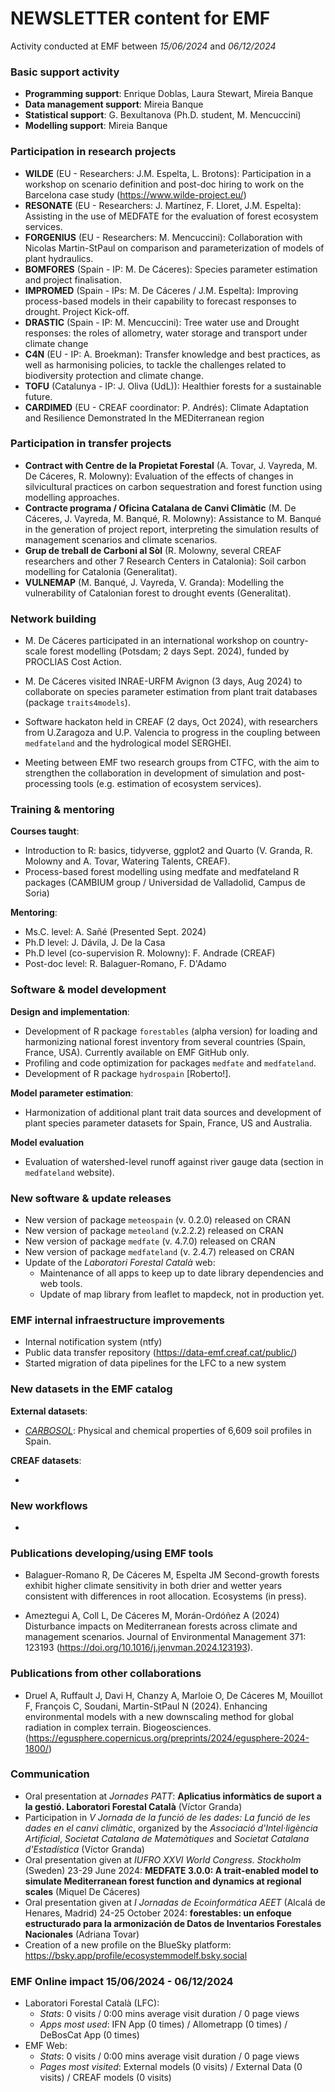 # NEWSLETTER content for EMF

Activity conducted at EMF between *15/06/2024* and *06/12/2024*

### Basic support activity

-   **Programming support**: Enrique Doblas, Laura Stewart, Mireia Banque
-   **Data management support**: Mireia Banque
-   **Statistical support**: G. Bexultanova (Ph.D. student, M. Mencuccini)
-   **Modelling support**: Mireia Banque

### Participation in research projects

-   **WILDE** (EU - Researchers: J.M. Espelta, L. Brotons): Participation in a workshop on scenario definition and post-doc hiring to work on the Barcelona case study (<https://www.wilde-project.eu/>)
-   **RESONATE** (EU - Researchers: J. Martínez, F. Lloret, J.M. Espelta): Assisting in the use of MEDFATE for the evaluation of forest ecosystem services.
-   **FORGENIUS** (EU - Researchers: M. Mencuccini): Collaboration with Nicolas Martin-StPaul on comparison and parameterization of models of plant hydraulics.
-   **BOMFORES** (Spain - IP: M. De Cáceres): Species parameter estimation and project finalisation.
-   **IMPROMED** (Spain - IPs: M. De Cáceres / J.M. Espelta): Improving process-based models in their capability to forecast responses to drought. Project Kick-off.
-   **DRASTIC** (Spain - IP: M. Mencuccini): Tree water use and Drought responses: the roles of allometry, water storage and transport under climate change
-   **C4N** (EU - IP: A. Broekman): Transfer knowledge and best practices, as well as harmonising policies, to tackle the challenges related to biodiversity protection and climate change.
-   **TOFU** (Catalunya - IP: J. Oliva (UdL)): Healthier forests for a sustainable future.
-   **CARDIMED** (EU - CREAF coordinator: P. Andrés): Climate Adaptation and Resilience Demonstrated In the MEDiterranean region

### Participation in transfer projects

-   **Contract with Centre de la Propietat Forestal** (A. Tovar, J. Vayreda, M. De Cáceres, R. Molowny): Evaluation of the effects of changes in silvicultural practices on carbon sequestration and forest function using modelling approaches.
-   **Contracte programa / Oficina Catalana de Canvi Climàtic** (M. De Cáceres, J. Vayreda, M. Banqué, R. Molowny): Assistance to M. Banqué in the generation of project report, interpreting the simulation results of management scenarios and climate scenarios.
-   **Grup de treball de Carboni al Sòl** (R. Molowny, several CREAF researchers and other 7 Research Centers in Catalonia): Soil carbon modelling for Catalonia (Generalitat).
-   **VULNEMAP** (M. Banqué, J. Vayreda, V. Granda): Modelling the vulnerability of Catalonian forest to drought events (Generalitat).

### Network building

-  M. De Cáceres participated in an international workshop on country-scale forest modelling (Potsdam; 2 days Sept. 2024), funded by PROCLIAS Cost Action.

-  M. De Cáceres visited INRAE-URFM Avignon (3 days, Aug 2024) to collaborate on species parameter estimation from plant trait databases (package `traits4models`).

-  Software hackaton held in CREAF (2 days, Oct 2024), with researchers from U.Zaragoza and U.P. Valencia to progress in the coupling between `medfateland` and the hydrological model SERGHEI.

-  Meeting between EMF two research groups from CTFC, with the aim to strengthen the collaboration in development of simulation and post-processing tools (e.g. estimation of ecosystem services).


### Training & mentoring

**Courses taught**:

-   Introduction to R: basics, tidyverse, ggplot2 and Quarto (V. Granda, R. Molowny and A. Tovar, Watering Talents, CREAF).
-   Process-based forest modelling using medfate and medfateland R packages (CAMBIUM group / Universidad de Valladolid, Campus de Soria)

**Mentoring**:

-   Ms.C. level: A. Sañé (Presented Sept. 2024)
-   Ph.D level: J. Dávila, J. De la Casa
-   Ph.D level (co-supervision R. Molowny): F. Andrade (CREAF)
-   Post-doc level: R. Balaguer-Romano, F. D'Adamo

### Software & model development

**Design and implementation**:

-   Development of R package `forestables` (alpha version) for loading and harmonizing national forest inventory from several countries (Spain, France, USA). Currently available on EMF GitHub only. 
-   Profiling and code optimization for packages `medfate` and `medfateland`.
-   Development of R package `hydrospain` [Roberto!].

**Model parameter estimation**:

-   Harmonization of additional plant trait data sources and development of plant species parameter datasets for Spain, France, US and Australia.

**Model evaluation**

-   Evaluation of watershed-level runoff against river gauge data (section in `medfateland` website).

### New software & update releases

-   New version of package `meteospain` (v. 0.2.0) released on CRAN
-   New version of package `meteoland` (v.2.2.2) released on CRAN
-   New version of package `medfate` (v. 4.7.0) released on CRAN
-   New version of package `medfateland` (v. 2.4.7) released on CRAN
-   Update of the *Laboratori Forestal Català* web:
    -   Maintenance of all apps to keep up to date library dependencies and web tools.
    -   Update of map library from leaflet to mapdeck, not in production yet.

### EMF internal infraestructure improvements

-   Internal notification system (ntfy)
-   Public data transfer repository (https://data-emf.creaf.cat/public/)
-   Started migration of data pipelines for the LFC to a new system

### New datasets in the EMF catalog

**External datasets**:

  +   [*CARBOSOL*](https://doi.pangaea.de/10.1594/PANGAEA.884517): Physical and chemical properties of 6,609 soil profiles in Spain.

**CREAF datasets**:

  +   
  
### New workflows

-   

### Publications developing/using EMF tools

-   Balaguer-Romano R, De Cáceres M, Espelta JM Second-growth forests exhibit higher climate sensitivity in both drier and wetter years consistent with differences in root allocation. Ecosystems (in press).

-   Ameztegui A, Coll L, De Cáceres M, Morán-Ordóñez A (2024) Disturbance impacts on Mediterranean forests across climate and management scenarios. Journal of Environmental Management 371: 123193 (https://doi.org/10.1016/j.jenvman.2024.123193).

### Publications from other collaborations

-   Druel A, Ruffault J, Davi H, Chanzy A, Marloie O, De Cáceres M, Mouillot F, François C, Soudani, Martin-StPaul N (2024). Enhancing environmental models with a new downscaling method for global radiation in complex terrain. Biogeosciences. (https://egusphere.copernicus.org/preprints/2024/egusphere-2024-1800/)

### Communication

-   Oral presentation at *Jornades PATT*: **Aplicatius informàtics de suport a la gestió. Laboratori Forestal Català** (Víctor Granda)
-   Participation in *V Jornada de la funció de les dades: La funció de les dades en el canvi climàtic*, organized by the *Associació d'Intel·ligència Artificial*, *Societat Catalana de Matemàtiques* and *Societat Catalana d'Estadística* (Víctor Granda)
-   Oral presentation given at *IUFRO XXVI World Congress. Stockholm* (Sweden) 23-29 June 2024: **MEDFATE 3.0.0: A trait-enabled model to simulate Mediterranean forest function and dynamics at regional scales** (Miquel De Cáceres)
-   Oral presentation given at  *I Jornadas de Ecoinformática AEET* (Alcalá de Henares, Madrid)  24-25 October 2024: **forestables: un enfoque estructurado para la armonización de Datos de Inventarios Forestales Nacionales** (Adriana Tovar)
-   Creation of a new profile on the BlueSky platform:  https://bsky.app/profile/ecosystemmodelf.bsky.social 

### EMF Online impact 15/06/2024 - 06/12/2024

-   Laboratori Forestal Català (LFC):
    -   *Stats*: 0 visits / 0:00 mins average visit duration / 0 page views
    -   *Apps most used*: IFN App (0 times) / Allometrapp (0 times) / DeBosCat App (0 times)
-   EMF Web:
    -   *Stats*: 0 visits / 0:00 mins average visit duration / 0 page views
    -   *Pages most visited*: External models (0 visits) / External Data (0 visits) / CREAF models (0 visits)
